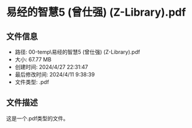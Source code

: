 ﻿# 易经的智慧5 (曾仕强) (Z-Library).pdf

## 文件信息
- 路径: 00-temp\易经的智慧5 (曾仕强) (Z-Library).pdf
- 大小: 67.77 MB
- 创建时间: 2024/4/27 22:31:47
- 最后修改时间: 2024/4/11 9:38:39
- 文件类型: .pdf

## 文件描述
这是一个.pdf类型的文件。


